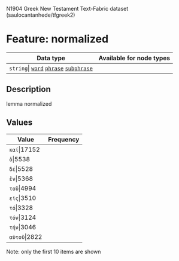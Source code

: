 <p>N1904 Greek New Testament Text-Fabric dataset (saulocantanhede/tfgreek2)</p>

<h1>Feature: normalized</h1>

<table>
<thead>
<tr>
  <th>Data type</th>
  <th>Available for node types</th>
</tr>
</thead>
<tbody>
<tr>
  <td><code>string</code>| <A HREF="featurebynodetype.md#word"><code>word</code></A> <A HREF="featurebynodetype.md#phrase"><code>phrase</code></A> <A HREF="featurebynodetype.md#subphrase"><code>subphrase</code></A></td>
</tr>
</tbody>
</table>

<h2>Description</h2>

<p>lemma normalized</p>

<h2>Values</h2>

<table>
<thead>
<tr>
  <th>Value</th>
  <th>Frequency</th>
</tr>
</thead>
<tbody>
<tr>
  <td><code>καί</code>|17152</td>
</tr>
<tr>
  <td><code>ὁ</code>|5538</td>
</tr>
<tr>
  <td><code>δέ</code>|5528</td>
</tr>
<tr>
  <td><code>ἐν</code>|5368</td>
</tr>
<tr>
  <td><code>τοῦ</code>|4994</td>
</tr>
<tr>
  <td><code>εἰς</code>|3510</td>
</tr>
<tr>
  <td><code>τό</code>|3328</td>
</tr>
<tr>
  <td><code>τόν</code>|3124</td>
</tr>
<tr>
  <td><code>τήν</code>|3046</td>
</tr>
<tr>
  <td><code>αὐτοῦ</code>|2822</td>
</tr>
</tbody>
</table>

<p>Note: only the first 10 items are shown</p>
